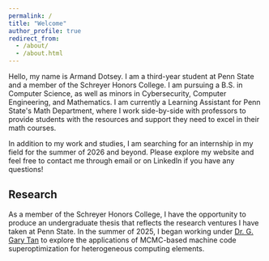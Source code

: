 ```yaml
---
permalink: /
title: "Welcome"
author_profile: true
redirect_from: 
  - /about/
  - /about.html
---
```


Hello, my name is Armand Dotsey. I am a third-year student at Penn State and a member of the Schreyer Honors College. I am pursuing a B.S. in Computer Science, as well as minors in Cybersecurity, Computer Engineering, and Mathematics. I am currently a Learning Assistant for Penn State's Math Department, where I work side-by-side with professors to provide students with the resources and support they need to excel in their math courses.

In addition to my work and studies, I am searching for an internship in my field for the summer of 2026 and beyond. Please explore my website and feel free to contact me through email or on LinkedIn if you have any questions! 

Research
------
As a member of the Schreyer Honors College, I have the opportunity to produce an undergraduate thesis that reflects the research ventures I have taken at Penn State. In the summer of 2025, I began working under [Dr. G. Gary Tan](https://www.eecs.psu.edu/departments/directory-detail-g.aspx?q=gxt29) to explore the applications of MCMC-based machine code superoptimization for heterogeneous computing elements.
